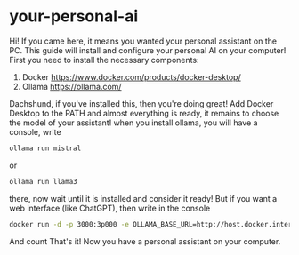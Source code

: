 # your-personal-ai
Hi! If you came here, it means you wanted your personal assistant on the PC. 
This guide will install and configure your personal AI on your computer! 
First you need to install the necessary components: 
1. Docker https://www.docker.com/products/docker-desktop/
2. Ollama https://ollama.com/

Dachshund, if you've installed this, then you're doing great!
Add Docker Desktop to the PATH and almost everything is ready, it remains to choose the model of your assistant!
when you install ollama, you will have a console, write
``` bash 
ollama run mistral
```
or
 ``` bash
ollama run llama3
```
 there, now wait until it is installed and consider it ready!
But if you want a web interface (like ChatGPT), then write in the console 
``` bash
docker run -d -p 3000:3p000 -e OLLAMA_BASE_URL=http://host.docker.internal:11434 --name open-webui ghcr.io/open-webui/open-webui:main
```
And count That's it! Now you have a personal assistant on your computer.
